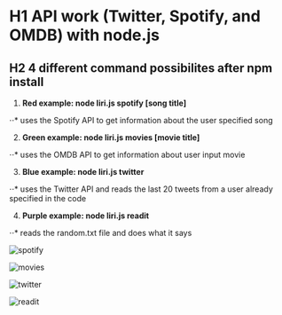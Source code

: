 # H1 **API work (Twitter, Spotify, and OMDB) with node.js**

## H2 4 different command possibilites after npm install

1. **Red example: node liri.js spotify [song title]**

⋅⋅* uses the Spotify API to get information about the user specified song



2. **Green example: node liri.js movies [movie title]**

⋅⋅* uses the OMDB API to get information about user input movie



3. **Blue example: node liri.js twitter**

⋅⋅* uses the Twitter API and reads the last 20 tweets from a user already specified in the code



4. **Purple example: node liri.js readit**

⋅⋅* reads the random.txt file and does what it says



![spotify](https://cloud.githubusercontent.com/assets/18673328/19832572/9dde9424-9ddb-11e6-8ad4-6566d7978edb.jpg)

![movies](https://cloud.githubusercontent.com/assets/18673328/19832570/9ddb2668-9ddb-11e6-8d6b-aad2a6c9ba55.jpg)

![twitter](https://cloud.githubusercontent.com/assets/18673328/19832571/9ddb962a-9ddb-11e6-864f-7f9e6c1cd3e4.jpg)

![readit](https://cloud.githubusercontent.com/assets/18673328/19832569/9ddafdbe-9ddb-11e6-8b90-8118636a6f58.jpg)
